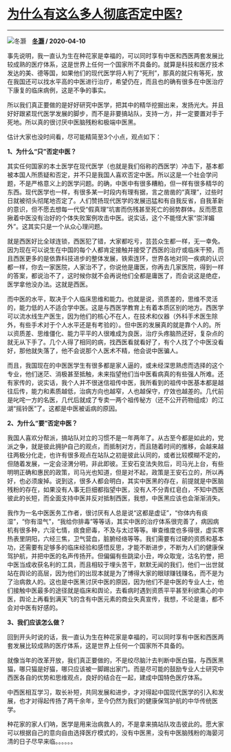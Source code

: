 # [为什么有这么多人彻底否定中医?](https://www.zhihu.com/answer/1143400740)

--------------------------------------------------------------

![冬灏](https://pic4.zhimg.com/v2-357b8ee97e40429718d0147720a6f29a.jpg?source=1940ef5c "冬灏")&emsp;**[冬灏](https://www.zhihu.com/people/liu-dong-hao-87) / 2020-04-10**

事先说明，我一直认为生在种花家是幸福的，可以同时享有中医和西医两套发展比较成熟的医疗体系，这是世界上任何一个国家所不具备的。就算是科技和医疗技术发达的美、德等国，如果他们的现代医学将人判了“死刑”，那真的就只有等死，放在我国还可以找水平高的中医进行治疗，希望仍在，而且也的确有很多在中医治疗下康复的临床病例，这是不争的事实。

所以我们真正要做的是好好研究中医学，把其中的精华挖掘出来，发扬光大。并且好好跟紧现代医学发展的脚步，而不是非要搞站队，支持一方，并一定要置对手于死地。所以真的很讨厌中医脑残粉和极端中医黑。

估计大家也没时间看，尽可能精简至3个小点，观点如下：

 **1、为什么“只”否定中医？** 

其实任何国家的本土医学在现代医学（也就是我们俗称的西医学）冲击下，基本都被本国人所质疑和否定，并不只是我国人喜欢否定中医。所以这是一个社会学问题，不是严格意义上的医学问题。的确，中医中有很多糟粕，但一样有很多精华的东西。现代医学也一样，有很多某一时段内有理有据，言之凿凿的“真理”，过些时日就被彻头彻尾地否定了。人们赞扬现代医学的发展迅猛和有自我反省，自我革新的意识，但不愿去想每一代受“假真理”坑害而伤残甚至死亡的弱势群体。反而愿意揪着中医没有治好的个体失败案例攻击中医。说实话，这个不能怪大家“崇洋媚外”。这其实只是一个从众心理问题。

就是西医好比全球连锁，西医犯了错，大家都吃亏，芸芸众生都一样，无一幸免。因为现在可以说生在中国的每个人都肯定接触并接受了西医的治疗或临床干预，而且西医更多的是依靠科技进步的整体发展，铁索连环，世界各地对同一疾病的认识都一样，你去一家医院，人家治不了，你说他是庸医，你再去几家医院，得到一样的答案，都说治不了，这时候你就不会再说他们全都是庸医了，而会说这是绝症，医学拿他没办法。这就是西医。

而中医的水平，取决于个人临床思维和能力。也就是说，资质差的，思维不灵活的，能力低的人不适合学中医。这是与西医学教育上有着本质区别的地方。西医学可以流水线生产医生，因为他们的核心不在人，在技术和仪器（外科手术医生除外，有些手术对于个人水平还是有考验的）。但中医的发展真的就是靠个人的。所以资质差、思维僵化、能力平平的人很难成为良医，治疗头疼脑热还好，复杂点的就无从下手了。几个人得了相同的病，找西医看就看好了，有个人找了个中医没看好，那他就失落了，他不会说那个人医术不精，他会说中医骗人。

而且，我国现在的中医医学生有很多都是家人逼的，或未经深思熟虑而选择的这个专业，他们迷茫、消极甚至抵触，未来指望他们当中医看病真的有些强人所难。还有家传的，说实话，我个人并不很迷信祖传中医，我所看到的祖传中医基本都是越往后传，能力和素质越低，治病方向也越窄，人也越保守，疗效也越差的。几代前是叱咤一方的名医，几代后就成了专卖一两个祖传秘方（还不公开药物组成）的江湖“摇铃医”了。这都是中医被诟病的原因。

 **2、为什么“要”否定中医？** 

我国人喜欢分帮派，搞站队对立的习惯不是一年两年了。从古至今都是如此的，党派之争，就是彼此拥护自己的观点，而抵制对方，而且随着时间的推移，会越来越往两极分化走，也许有很多观点在站队之初是彼此认同的，或者比较模糊不定的，但随着发展，一定会泾渭分明，非此即彼。王安石变法失败后，司马光上台，有些明明正确和惠民的政策，司马光也知道，但是对不起，政策是王安石立的，所以再好，也必须废掉。说到这，很多人都会明白，其实中医黑的存在，前提就是中医脑残粉的存在，如果没有人事无巨细都指望中医，没有人不分青红皂白，不知中西医彼此的长短，而全面支持中医并反对抵制西医，我想，中医黑应该也会渐渐消失。

我作为一名中医医务工作者，很讨厌有人总是说“这都是虚证”，“你体内有痰湿”，“你有湿气”，“我给你排毒”等等话，其实中医的治疗体系很完善了，病因病机有很多种，六淫七情，痰食瘀毒，不及与太过等等。审查维度也多得很，虚实寒热表里阴阳，六经三焦，卫气营血，脏腑经络等等。我们需要有过硬的资质和基本功，还需要有足够多的临床经验和感悟反思，才能不断进步，不断为人们的健康保驾护航，并把中医的名声传扬开。但偏偏有些跳梁小丑，哗众取宠，沽名钓誉，把中医当成收获名利的工具，而且相较于埋头苦干，默默无闻的我们，他们一出世就站在舆论的高层，因为他们的出现本就是为了博得大家的眼球赚钱赚名，而不是为了治病救人的。这也是中医黑讨厌中医的原因，因为他们不是中医的专业人士，他们接触中医最多的途径就是临床和舆论，去看病时遇到资质平平甚至利欲熏心的中医，舆论上再看到满天飞的含有中医元素的商业失真宣传，我想，不论是谁，都不会对中医有好感的。

 **3、我们应该怎么做？** 

回到开头时说的话，我一直认为生在种花家是幸福的，可以同时享有中医和西医两套发展比较成熟的医疗体系，这是世界上任何一个国家所不具备的。

就像当年的改革开放，我们真正要做的，不是绞尽脑汁去判断中医白猫，与西医黑猫，哪只猫是好猫，哪只应该被一脚踢出家门。而是尽可能的鼓励专业人士研究中西医各自的优势和思维观点，良好的结合在一起，建成中国特色医疗体系。

中西医相互学习，取长补短，共同发展和进步，才对得起中国现代医学的引入和发展，也才对得起传扬了两千余年，至今仍然为我们的健康保驾护航的中华传统医学。

种花家的家人们呐，医学是用来治病救人的，不是拿来搞站队攻击彼此的。愿大家可以根据自己的意向自由选择医疗模式的，没有中医黑，没有中医脑残粉的海晏河清的日子尽早来临。。。。。。

